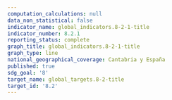 ```yaml
---
computation_calculations: null
data_non_statistical: false
indicator_name: global_indicators.8-2-1-title
indicator_number: 8.2.1
reporting_status: complete
graph_title: global_indicators.8-2-1-title
graph_type: line
national_geographical_coverage: Cantabria y España
published: true
sdg_goal: '8'
target_name: global_targets.8-2-title
target_id: '8.2'
---
```

